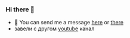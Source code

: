 ### Hi there 👋
- 💬 You can send me a message [here](https://bit.ly/3043HuX) or [there](https://discord.gg/NKCyjjw3MW)
- завели с другом [youtube](https://studio.youtube.com/channel/UCA0HGJuUs-L_T2esAWIOGRA) канал
